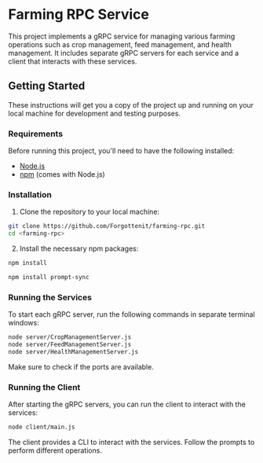 # Farming RPC Service

This project implements a gRPC service for managing various farming operations such as crop management, feed management, and health management. It includes separate gRPC servers for each service and a client that interacts with these services.

## Getting Started

These instructions will get you a copy of the project up and running on your local machine for development and testing purposes.

### Requirements

Before running this project, you'll need to have the following installed:

- [Node.js](https://nodejs.org/en/)
- [npm](https://www.npmjs.com/) (comes with Node.js)

### Installation

1. Clone the repository to your local machine:

```bash
git clone https://github.com/Forgottenit/farming-rpc.git
cd <farming-rpc>
```

2. Install the necessary npm packages:

```bash
npm install
```

```bash
npm install prompt-sync
```

### Running the Services

To start each gRPC server, run the following commands in separate terminal windows:

```bash
node server/CropManagementServer.js
node server/FeedManagementServer.js
node server/HealthManagementServer.js
```

Make sure to check if the ports are available.

### Running the Client

After starting the gRPC servers, you can run the client to interact with the services:

```bash
node client/main.js
```

The client provides a CLI to interact with the services. Follow the prompts to perform different operations.
